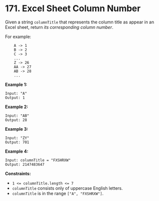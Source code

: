 # 171. Excel Sheet Column Number

Given a string `columnTitle` that represents the column title as appear in an Excel sheet, return *its corresponding column number*.

For example:

```()
    A -> 1
    B -> 2
    C -> 3
    ...
    Z -> 26
    AA -> 27
    AB -> 28
    ...
```

**Example 1:**

```()
Input: "A"
Output: 1
```

**Example 2:**

```()
Input: "AB"
Output: 28
```

**Example 3:**

```()
Input: "ZY"
Output: 701
```

**Example 4:**

```()
Input: columnTitle = "FXSHRXW"
Output: 2147483647
```

**Constraints:**

- `1 <= columnTitle.length <= 7`
- `columnTitle` consists only of uppercase English letters.
- `columnTitle` is in the range `["A", "FXSHRXW"]`.
